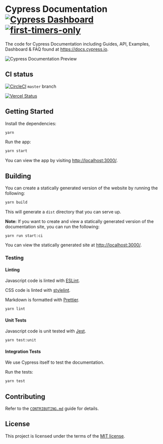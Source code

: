 # Cypress Documentation [![Cypress Dashboard](https://img.shields.io/badge/cypress-dashboard-brightgreen.svg)](https://dashboard.cypress.io/#/projects/ma3dkn/runs) [![first-timers-only](http://img.shields.io/badge/first--timers--only-friendly-blue.svg)](https://github.com/cypress-io/cypress-documentation/labels/first-timers-only)

The code for Cypress Documentation including Guides, API, Examples, Dashboard &
FAQ found at https://docs.cypress.io.

![Cypress Documentation Preview](https://user-images.githubusercontent.com/11802078/112329249-09547100-8c85-11eb-97fe-8a52e4245874.png)

## CI status

[![CircleCI](https://circleci.com/gh/cypress-io/cypress-documentation/tree/master.svg?style=svg)](https://circleci.com/gh/cypress-io/cypress-documentation/tree/master)
`master` branch

[![Vercel Status](https://camo.githubusercontent.com/450fce3bb376c91fa1fba519f9944989f473fe74436b80d653cebf3f463fe471/68747470733a2f2f696d672e736869656c64732e696f2f6769746875622f6465706c6f796d656e74732f6a616b656a61727669732f6a6172762e69732f70726f64756374696f6e3f6c6162656c3d76657263656c266c6f676f3d76657263656c266c6f676f436f6c6f723d7768697465)](https://vercel.com/cypress-io/cypress-documentation/deployments)

## Getting Started

Install the dependencies:

```sh
yarn
```

Run the app:

```sh
yarn start
```

You can view the app by visiting
[http://localhost:3000/](http://localhost:3000/).

## Building

You can create a statically generated version of the website by running the
following:

```sh
yarn build
```

This will generate a `dist` directory that you can serve up.

**Note:** If you want to create and view a statically generated version of the
documentation site, you can run the following:

```
yarn run start:ci
```

You can view the statically generated site at
[http://localhost:3000/](http://localhost:3000).

### Testing

#### Linting

Javascript code is linted with [ESLint](https://eslint.org/).

CSS code is linted with [stylelint](https://stylelint.io/).

Markdown is formatted with [Prettier](https://prettier.io/).

```sh
yarn lint
```

#### Unit Tests

Javascript code is unit tested with [Jest](https://jestjs.io/).

```sh
yarn test:unit
```

#### Integration Tests

We use Cypress itself to test the documentation.

Run the tests:

```sh
yarn test
```

## Contributing

Refer to the [`CONTRIBUTING.md`](/CONTRIBUTING.md) guide for details.

## License

This project is licensed under the terms of the [MIT license](/LICENSE.md).
